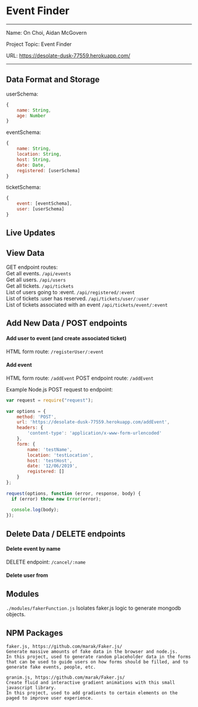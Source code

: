 # Event Finder
 
---
 
Name: On Choi, Aidan McGovern
 
Project Topic: Event Finder
 
URL: https://desolate-dusk-77559.herokuapp.com/
 
 ---
 
## Data Format and Storage
 
userSchema: 
```javascript
{
    name: String,
    age: Number
}
```
 
eventSchema: 
```javascript
{
    name: String,
    location: String,
    host: String, 
    date: Date, 
    registered: [userSchema]
}
```
 
ticketSchema: 
```javascript
{
    event: [eventSchema],
    user: [userSchema]
}
```
 
## Live Updates
 
## View Data
 
GET endpoint routes:<br>
Get all events. `/api/events`<br>
Get all users. `/api/users`<br>
Get all tickets. `/api/tickets`<br>
List of users going to :event. `/api/registered/:event`<br>
List of tickets :user has reserved. `/api/tickets/user/:user`<br>
List of tickets associated with an event `/api/tickets/event/:event`<br>
 
## Add New Data / POST endpoints
#### Add user to event (and create associated ticket)
HTML form route: `/registerUser/:event`
 
#### Add event
HTML form route: `/addEvent`
POST endpoint route: `/addEvent`
 
Example Node.js POST request to endpoint: 
```javascript
var request = require("request");
 
var options = { 
    method: 'POST',
    url: 'https://desolate-dusk-77559.herokuapp.com/addEvent',
    headers: { 
        'content-type': 'application/x-www-form-urlencoded' 
    },
    form: { 
        name: 'testName', 
        location: 'testLocation',
        host: 'testHost', 
        date: '12/06/2019', 
        registered: []
    } 
};
 
request(options, function (error, response, body) {
  if (error) throw new Error(error);
 
  console.log(body);
});
```
 
## Delete Data / DELETE endpoints
#### Delete event by name
DELETE endpoint: `/cancel/:name`
#### Delete user from 
 
## Modules
 
`./modules/fakerFunction.js` Isolates faker.js logic to generate mongodb objects.
 
## NPM Packages
```
faker.js, https://github.com/marak/Faker.js/
Generate massive amounts of fake data in the browser and node.js.
In this project, used to generate random placeholder data in the forms that can be used to guide users on how forms should be filled, and to generate fake events, people, etc.
```
 
```
granim.js, https://github.com/marak/Faker.js/
Create fluid and interactive gradient animations with this small javascript library.
In this project, used to add gradients to certain elements on the paged to improve user experience.
```
 
